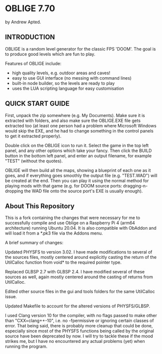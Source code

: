 
# OBLIGE 7.70
by Andrew Apted.


## INTRODUCTION

OBLIGE is a random level generator for the classic FPS 'DOOM'.
The goal is to produce good levels which are fun to play.

Features of OBLIGE include:

* high quality levels, e.g. outdoor areas and caves!
* easy to use GUI interface (no messing with command lines)
* built-in node builder, so the levels are ready to play
* uses the LUA scripting language for easy customisation

## QUICK START GUIDE

First, unpack the zip somewhere (e.g. My Documents).  Make sure it is extracted with folders, and also make sure the OBLIGE.EXE file gets extracted too (at least one person had a problem where Microsoft Windows would skip the EXE, and he had to change something in the control panels to get it extracted properly).

Double click on the OBLIGE icon to run it.  Select the game in the top left panel, and any other options which take your fancy. Then click the BUILD button in the bottom left panel, and enter an output filename, for example "TEST" (without the quotes).

OBLIGE will then build all the maps, showing a blueprint of each one as it goes, and if everything goes smoothly the output file (e.g. "TEST.WAD") will be created at the end.  Then you can play it using the normal method for playing mods with that game (e.g. for DOOM source ports: dragging-n-dropping the WAD file onto the source port's EXE is usually enough).

## About This Repository

This is a fork containing the changes that were necessary for me to successfully compile and use Oblige on a Raspberry Pi 4 (arm64 architecture) running Ubuntu 20.04. It is also compatible with ObAddon and will load it from a *.pk3 file via the Addons menu.

A brief summary of changes:

Updated PHYSFS to version 3.02. I have made modifications to several of the sources files, mostly centered around explicitly casting the return of the UtilCalloc function from void* to the required pointer type.

Replaced GLBSP 2.7 with GLBSP 2.4. I have modified several of these sources as well, again mostly centered around the casting of returns from UtilCalloc.

Edited other source files in the gui and tools folders for the same UtilCalloc issue.

Updated Makefile to account for the altered versions of PHYSFS/GLBSP.

I used Clang version 10 for the compiler, with no flags passed to make other than "CXX=clang++-10", i.e. no -fpermissive or ignoring certain classes of error. That being said, there is probably more cleanup that could be done, especially since most of the PHYSFS functions being called by the original source have been deprecated by now. I will try to tackle these if the mood strikes me, but I have no encountered any actual problems (yet) when running the program.
